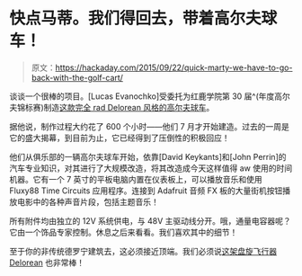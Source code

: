# 快点马蒂。我们得回去，带着高尔夫球车！

> 原文：<https://hackaday.com/2015/09/22/quick-marty-we-have-to-go-back-with-the-golf-cart/>

谈谈一个很棒的项目。[Lucas Evanochko]受委托为红鹿学院第 30 届^(年度高尔夫锦标赛)制造[这款完全 rad Delorean 风格的高尔夫球车](https://imgur.com/gallery/g9BUi/new)。

据他说，制作过程大约花了 600 个小时——他们 7 月才开始建造。过去的一周是它的盛大揭幕，到目前为止，它已经得到了压倒性的积极回应！

他们从俱乐部的一辆高尔夫球车开始，依靠[David Keykants]和[John Perrin]的汽车专业知识，对其进行了大规模改造，将其改造成今天这样值得 aw 使用的时间机器。它有一个 7 英寸的平板电脑内置在仪表板上，可以播放音乐和使用 Fluxy88 Time Circuits 应用程序。连接到 Adafruit 音频 FX 板的大量街机按钮播放电影中的各种声音片段，包括主题音乐！

所有附件均由独立的 12V 系统供电，与 48V 主驱动线分开。哦，通量电容器呢？它由一个饰品专家控制。休息之后来看看。我们喜欢其中的细节！

至于你的非传统德罗宁建筑去，这必须接近顶端。我们必须说[这架盘旋飞行器 Delorean](http://hackaday.com/2012/05/20/delorean-hovercraft/) 也非常棒！